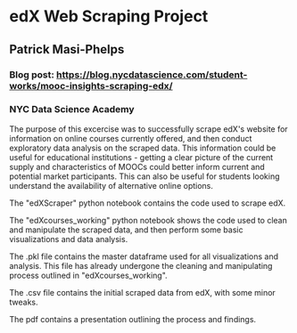 # edX Web Scraping Project
## Patrick Masi-Phelps

### Blog post: https://blog.nycdatascience.com/student-works/mooc-insights-scraping-edx/
### NYC Data Science Academy

The purpose of this excercise was to successfully scrape edX's website for information on online courses currently offered, and then conduct exploratory data analysis on the scraped data. This information could be useful for educational institutions - getting a clear picture of the current supply and characteristics of MOOCs could better inform current and potential market participants. This can also be useful for students looking understand the availability of alternative online options.

The "edXScraper" python notebook contains the code used to scrape edX.

The "edXcourses_working" python notebook shows the code used to clean and manipulate the scraped data, and then perform some basic visualizations and data analysis. 

The .pkl file contains the master dataframe used for all visualizations and analysis. This file has already undergone the cleaning and manipulating process outlined in "edXcourses_working".

The .csv file contains the initial scraped data from edX, with some minor tweaks.

The pdf contains a presentation outlining the process and findings.
